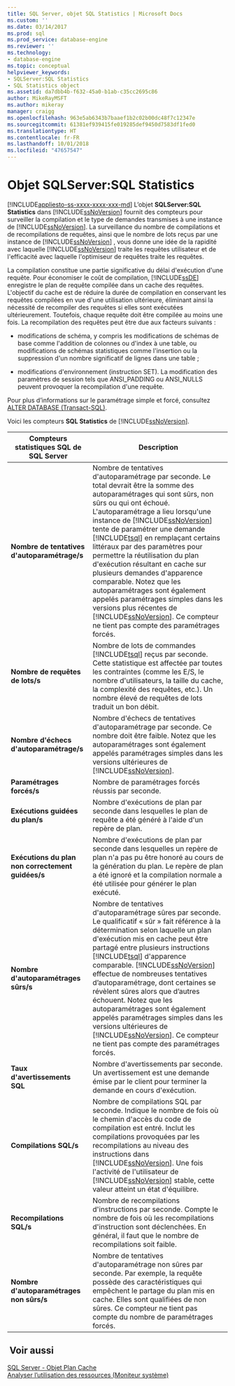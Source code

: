 ```yaml
---
title: SQL Server, objet SQL Statistics | Microsoft Docs
ms.custom: ''
ms.date: 03/14/2017
ms.prod: sql
ms.prod_service: database-engine
ms.reviewer: ''
ms.technology:
- database-engine
ms.topic: conceptual
helpviewer_keywords:
- SQLServer:SQL Statistics
- SQL Statistics object
ms.assetid: da7dbb4b-f632-45a0-b1ab-c35cc2695c86
author: MikeRayMSFT
ms.author: mikeray
manager: craigg
ms.openlocfilehash: 963e5ab6343b7baaef1b2c02b00dc48f7c12347e
ms.sourcegitcommit: 61381ef939415fe019285def9450d7583df1fed0
ms.translationtype: HT
ms.contentlocale: fr-FR
ms.lasthandoff: 10/01/2018
ms.locfileid: "47657547"
---
```

# <a name="sql-server-sql-statistics-object"></a>Objet SQLServer:SQL Statistics
[!INCLUDE[appliesto-ss-xxxx-xxxx-xxx-md](../../includes/appliesto-ss-xxxx-xxxx-xxx-md.md)]
  L’objet **SQLServer:SQL Statistics** dans [!INCLUDE[ssNoVersion](../../includes/ssnoversion-md.md)] fournit des compteurs pour surveiller la compilation et le type de demandes transmises à une instance de [!INCLUDE[ssNoVersion](../../includes/ssnoversion-md.md)]. La surveillance du nombre de compilations et de recompilations de requêtes, ainsi que le nombre de lots reçus par une instance de [!INCLUDE[ssNoVersion](../../includes/ssnoversion-md.md)] , vous donne une idée de la rapidité avec laquelle [!INCLUDE[ssNoVersion](../../includes/ssnoversion-md.md)] traite les requêtes utilisateur et de l'efficacité avec laquelle l'optimiseur de requêtes traite les requêtes.  
  
 La compilation constitue une partie significative du délai d'exécution d'une requête. Pour économiser le coût de compilation, [!INCLUDE[ssDE](../../includes/ssde-md.md)] enregistre le plan de requête compilée dans un cache des requêtes. L'objectif du cache est de réduire la durée de compilation en conservant les requêtes compilées en vue d'une utilisation ultérieure, éliminant ainsi la nécessité de recompiler des requêtes si elles sont exécutées ultérieurement. Toutefois, chaque requête doit être compilée au moins une fois. La recompilation des requêtes peut être due aux facteurs suivants :  
  
-   modifications de schéma, y compris les modifications de schémas de base comme l'addition de colonnes ou d'index à une table, ou modifications de schémas statistiques comme l'insertion ou la suppression d'un nombre significatif de lignes dans une table ;  
  
-   modifications d'environnement (instruction SET). La modification des paramètres de session tels que ANSI_PADDING ou ANSI_NULLS peuvent provoquer la recompilation d'une requête.  
  
 Pour plus d’informations sur le paramétrage simple et forcé, consultez [ALTER DATABASE &#40;Transact-SQL&#41;](../../t-sql/statements/alter-database-transact-sql.md).  
  
 Voici les compteurs **SQL Statistics** de [!INCLUDE[ssNoVersion](../../includes/ssnoversion-md.md)].  
  
|Compteurs statistiques SQL de SQL Server|Description|  
|----------------------------------------|-----------------|  
|**Nombre de tentatives d'autoparamétrage/s**|Nombre de tentatives d'autoparamétrage par seconde. Le total devrait être la somme des autoparamétrages qui sont sûrs, non sûrs ou qui ont échoué. L'autoparamétrage a lieu lorsqu'une instance de [!INCLUDE[ssNoVersion](../../includes/ssnoversion-md.md)] tente de paramétrer une demande [!INCLUDE[tsql](../../includes/tsql-md.md)] en remplaçant certains littéraux par des paramètres pour permettre la réutilisation du plan d'exécution résultant en cache sur plusieurs demandes d'apparence comparable. Notez que les autoparamétrages sont également appelés paramétrages simples dans les versions plus récentes de [!INCLUDE[ssNoVersion](../../includes/ssnoversion-md.md)]. Ce compteur ne tient pas compte des paramétrages forcés.|  
|**Nombre de requêtes de lots/s**|Nombre de lots de commandes [!INCLUDE[tsql](../../includes/tsql-md.md)] reçus par seconde. Cette statistique est affectée par toutes les contraintes (comme les E/S, le nombre d'utilisateurs, la taille du cache, la complexité des requêtes, etc.). Un nombre élevé de requêtes de lots traduit un bon débit.|  
|**Nombre d'échecs d'autoparamétrage/s**|Nombre d'échecs de tentatives d'autoparamétrage par seconde. Ce nombre doit être faible. Notez que les autoparamétrages sont également appelés paramétrages simples dans les versions ultérieures de [!INCLUDE[ssNoVersion](../../includes/ssnoversion-md.md)].|  
|**Paramétrages forcés/s**|Nombre de paramétrages forcés réussis par seconde.|  
|**Exécutions guidées du plan/s**|Nombre d'exécutions de plan par seconde dans lesquelles le plan de requête a été généré à l'aide d'un repère de plan.|  
|**Exécutions du plan non correctement guidées/s**|Nombre d'exécutions de plan par seconde dans lesquelles un repère de plan n'a pas pu être honoré au cours de la génération du plan. Le repère de plan a été ignoré et la compilation normale a été utilisée pour générer le plan exécuté.|  
|**Nombre d'autoparamétrages sûrs/s**|Nombre de tentatives d'autoparamétrage sûres par seconde. Le qualificatif « sûr » fait référence à la détermination selon laquelle un plan d'exécution mis en cache peut être partagé entre plusieurs instructions [!INCLUDE[tsql](../../includes/tsql-md.md)] d'apparence comparable. [!INCLUDE[ssNoVersion](../../includes/ssnoversion-md.md)] effectue de nombreuses tentatives d’autoparamétrage, dont certaines se révèlent sûres alors que d’autres échouent. Notez que les autoparamétrages sont également appelés paramétrages simples dans les versions ultérieures de [!INCLUDE[ssNoVersion](../../includes/ssnoversion-md.md)]. Ce compteur ne tient pas compte des paramétrages forcés.|  
|**Taux d'avertissements SQL**|Nombre d'avertissements par seconde. Un avertissement est une demande émise par le client pour terminer la demande en cours d'exécution.|  
|**Compilations SQL/s**|Nombre de compilations SQL par seconde. Indique le nombre de fois où le chemin d'accès du code de compilation est entré. Inclut les compilations provoquées par les recompilations au niveau des instructions dans [!INCLUDE[ssNoVersion](../../includes/ssnoversion-md.md)]. Une fois l'activité de l'utilisateur de [!INCLUDE[ssNoVersion](../../includes/ssnoversion-md.md)] stable, cette valeur atteint un état d'équilibre.|  
|**Recompilations SQL/s**|Nombre de recompilations d'instructions par seconde. Compte le nombre de fois où les recompilations d'instruction sont déclenchées. En général, il faut que le nombre de recompilations soit faible.|  
|**Nombre d'autoparamétrages non sûrs/s**|Nombre de tentatives d'autoparamétrage non sûres par seconde. Par exemple, la requête possède des caractéristiques qui empêchent le partage du plan mis en cache. Elles sont qualifiées de non sûres. Ce compteur ne tient pas compte du nombre de paramétrages forcés.|  
  
## <a name="see-also"></a> Voir aussi  
 [SQL Server - Objet Plan Cache](../../relational-databases/performance-monitor/sql-server-plan-cache-object.md)   
 [Analyser l’utilisation des ressources &#40;Moniteur système&#41;](../../relational-databases/performance-monitor/monitor-resource-usage-system-monitor.md)  
  
  
